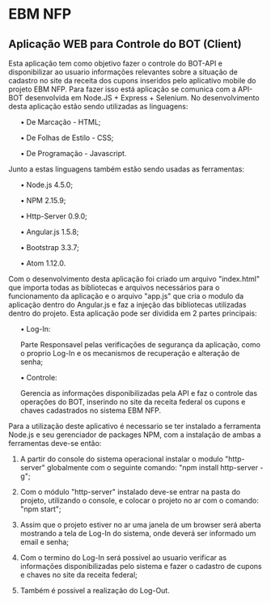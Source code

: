 # EBM NFP

## Aplicação WEB para Controle do BOT (Client)

<p>Esta aplicação tem como objetivo fazer o controle do BOT-API e disponibilizar ao usuario informações relevantes sobre a situação de cadastro no site da receita dos cupons inseridos pelo aplicativo mobile do projeto EBM NFP. Para fazer isso está aplicação se comunica com a API-BOT desenvolvida em Node.JS + Express + Selenium. No desenvolvimento desta aplicação estão sendo utilizadas as linguagens:</p>

  <ul>• De Marcação - HTML;</ul>

  <ul>• De Folhas de Estilo - CSS;</ul>

  <ul>• De Programação - Javascript.</ul>

<p>Junto a estas linguagens também estão sendo usadas as ferramentas:</p>

  <ul>• Node.js 4.5.0;</ul>

  <ul>• NPM 2.15.9;</ul>

  <ul>• Http-Server 0.9.0;</ul>

  <ul>• Angular.js 1.5.8;</ul>

  <ul>• Bootstrap 3.3.7;</ul>

  <ul>• Atom 1.12.0.</ul>

<p>Com o desenvolvimento desta aplicação foi criado um arquivo "index.html" que importa todas as bibliotecas e arquivos necessários para o funcionamento da aplicação e o arquivo "app.js" que cria o modulo da aplicação dentro do Angular.js e faz a injeção das bibliotecas utilizadas dentro do projeto. Esta aplicação pode ser dividida em 2 partes principais:</p>

   <ul>•	Log-In:

   <p>Parte Responsavel pelas verificações de segurança da aplicação, como o proprio Log-In e os mecanismos de recuperação e alteração de senha;</p></ul>

   <ul>•	Controle:

   <p>Gerencia as informações disponibilizadas pela API e faz o controle das operações do BOT, inserindo no site da receita federal os cupons e chaves cadastrados no sistema EBM NFP.</p></ul>

</p>Para a utilização deste aplicativo é necessario se ter instalado a ferramenta Node.js e seu gerenciador de packages NPM, com a instalação de ambas a ferramentas deve-se então:</p>

  1. A partir do console do sistema operacional instalar o modulo "http-server" globalmente com o seguinte comando: "npm install http-server -g";


  2. Com o módulo "http-server" instalado deve-se entrar na pasta do projeto, utilizando o console, e colocar o projeto no ar com o comando: "npm start";

  3. Assim que o projeto estiver no ar uma janela de um browser será aberta mostrando a tela de Log-In do sistema, onde deverá ser informado um email e senha;

  4. Com o termino do Log-In será possivel ao usuario verificar as informações disponibilizadas pelo sistema e fazer o cadastro de cupons e chaves no site da receita federal;

  5. Também é possivel a realização do Log-Out.
